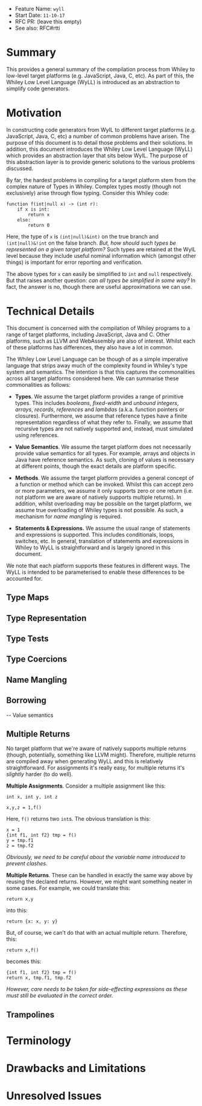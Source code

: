 - Feature Name: `wyll`
- Start Date: `11-10-17`
- RFC PR: (leave this empty)
- See also: RFC#rtti

# Summary

This provides a general summary of the compilation process from Whiley
to low-level target platforms (e.g. JavaScript, Java, C, etc).  As
part of this, the Whiley Low Level Language (WyLL) is introduced as an
abstraction to simplify code generators.

# Motivation

In constructing code generators from WyIL to different target
platforms (e.g. JavaScript, Java, C, etc) a number of common problems
have arisen.  The purpose of this document is to detail those problems
and their solutions.  In addition, this document introduces the Whiley
Low Level Language (WyLL) which provides an abstraction layer that
sits below WyIL.  The purpose of this abstraction layer is to provide
generic solutions to the various problems discussed.

By far, the hardest problems in compiling for a target platform stem
from the complex nature of Types in Whiley.  Complex types mostly
(though not exclusively) arise through flow typing. Consider this Whiley code:

```
function f(int|null x) -> (int r):
    if x is int:
        return x
    else:
        return 0
```

Here, the type of `x` is `(int|null)&int)` on the true branch and
`(int|null)&!int` on the false branch.  _But, how should such types be
represented on a given target platform?_ Such types are retained at
the WyIL level because they include useful nominal information which
(amongst other things) is important for error reporting and
verification.

The above types for `x` can easily be simplified to `int` and `null`
respectively.  But that raises another question: _can all types be
simplified in some way?_ In fact, the answer is no, though there are
useful approximations we can use.

# Technical Details

This document is concerned with the compilation of Whiley programs to
a range of target platforms, including JavaScript, Java and C.  Other
platforms, such as LLVM and WebAssembly are also of interest.  Whilst
each of these platforms has differences, they also have a lot in
common.  

The Whiley Low Level Language can be though of as a simple imperative
language that strips away much of the complexity found in Whiley's
type system and semantics.  The intention is that this captures the
commonalities across all target platforms considered here.  We can
summarise these commonalities as follows:

- **Types**.  We assume the target platform provides a range of
  primitive types.  This includes _booleans_, _fixed-width_ and
  _unbound integers_, _arrays_, _records_, _references_ and _lambdas_
  (a.k.a. function pointers or closures).  Furthermore, we assume that
  reference types have a finite representation regardless of what they
  refer to.  Finally, we assume that recursive types are not natively
  supported and, instead, must simulated using references.

- **Value Semantics**.  We assume the target platform does not
  necessarily provide value semantics for all types.  For example,
  arrays and objects in Java have reference semantics.  As such,
  cloning of values is necessary at different points, though the exact
  details are platform specific.

- **Methods**.  We assume the target platform provides a general
  concept of a function or method which can be invoked.  Whilst this
  can accept zero or more parameters, we assume it only supports zero
  or one return (i.e. not platform we are aware of natively supports
  multiple returns).  In addition, whilst overloading may be possible
  on the target platform, we assume true overloading of Whiley types
  is not possible.  As such, a mechanism for _name mangling_ is
  required.

- **Statements & Expressions.** We assume the usual range of
  statements and expressions is supported.  This includes
  conditionals, loops, switches, etc.  In general, translation of
  statements and expressions in Whiley to WyLL is straightforward and
  is largely ignored in this document.

We note that each platform supports these features in different ways.
The WyLL is intended to be parameterised to enable these differences
to be accounted for.

## Type Maps

## Type Representation

## Type Tests

## Type Coercions

## Name Mangling

## Borrowing

-- Value semantics

## Multiple Returns

No target platform that we're aware of natively supports multiple
returns (though, potentially, something like LLVM might).  Therefore,
multiple returns are compiled away when generating WyLL and this is
relatively straightforward.  For assignments it's really easy, for
multiple returns it's _slightly_ harder (to do well).

**Multiple Assignments**.  Consider a multiple assignment like this:

```
int x, int y, int z 

x,y,z = 1,f()
```

Here, `f()` returns two `int`s.  The obvious translation is this:

```
x = 1
{int f1, int f2} tmp = f()
y = tmp.f1
z = tmp.f2
```

_Obviously, we need to be careful about the variable name introduced
to prevent clashes._

**Multiple Returns**.  These can be handled in exactly the same way
  above by reusing the declared returns.  However, we might want
  something neater in some cases.  For example, we could translate
  this:

```
return x,y
```

into this:

```
return {x: x, y: y}
```

But, of course, we can't do that with an actual multiple return.
Therefore, this:

```
return x,f()
```
becomes this:

```
{int f1, int f2} tmp = f()
return x, tmp.f1, tmp.f2
```

_However, care needs to be taken for side-effecting expressions as
these must still be evaluated in the correct order._

## Trampolines

# Terminology

# Drawbacks and Limitations

# Unresolved Issues

